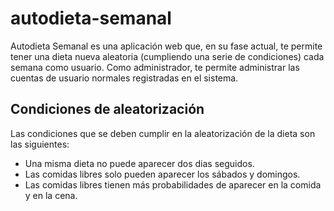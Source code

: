# autodieta-semanal
Autodieta Semanal es una aplicación web que, en su fase actual, te permite tener una dieta nueva aleatoria (cumpliendo una serie de condiciones) cada semana como usuario. Como administrador, te permite administrar las cuentas de usuario normales registradas en el sistema.
## Condiciones de aleatorización
Las condiciones que se deben cumplir en la aleatorización de la dieta son las siguientes:
* Una misma dieta no puede aparecer dos dias seguidos.
* Las comidas libres solo pueden aparecer los sábados y domingos.
* Las comidas libres tienen más probabilidades de aparecer en la comida y en la cena.
